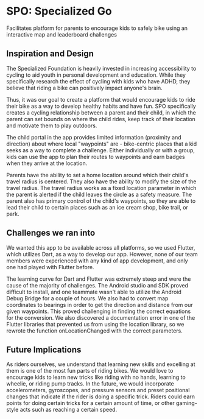# SPO: Specialized Go

Facilitates platform for parents to encourage kids to safely bike using an interactive map and leaderboard challenges

## Inspiration and Design
The Specialized Foundation is heavily invested in increasing accessibility to cycling to aid youth in personal development and education. While they specifically research the effect of cycling with kids who have ADHD, they believe that riding a bike can positively impact anyone's brain.

Thus, it was our goal to create a platform that would encourage kids to ride their bike as a way to develop healthy habits and have fun. SPO specifically creates a cycling relationship between a parent and their child, in which the parent can set bounds on where the child rides, keep track of their location and motivate them to play outdoors.

The child portal in the app provides limited information (proximity and direction) about where local "waypoints" are - bike-centric places that a kid seeks as a way to complete a challenge. Either individually or with a group, kids can use the app to plan their routes to waypoints and earn badges when they arrive at the location.

Parents have the ability to set a home location around which their child's travel radius is centered. They also have the ability to modify the size of the travel radius. The travel radius works as a fixed location parameter in which the parent is alerted if the child leaves the circle as a safety measure. The parent also has primary control of the child's waypoints, so they are able to lead their child to certain places such as an ice cream shop, bike trail, or park.

## Challenges we ran into
We wanted this app to be available across all platforms, so we used Flutter, which utilizes Dart, as a way to develop our app. However, none of our team members were experienced with any kind of app development, and only one had played with Flutter before.

The learning curve for Dart and Flutter was extremely steep and were the cause of the majority of challenges. The Android studio and SDK proved difficult to install, and one teammate wasn't able to utilize the Android Debug Bridge for a couple of hours. We also had to convert map coordinates to bearings in order to get the direction and distance from our given waypoints. This proved challenging in finding the correct equations for the conversion. We also discovered a documentation error in one of the Flutter libraries that prevented us from using the location library, so we rewrote the function onLocationChanged with the correct parameters.

## Future Implications
As riders ourselves, we understand that learning new skills and excelling at them is one of the most fun parts of riding bikes. We would love to encourage kids to learn new tricks like riding with no hands, learning to wheelie, or riding pump tracks. In the future, we would incorporate accelerometers, gyroscopes, and pressure sensors and preset positional changes that indicate if the rider is doing a specific trick. Riders could earn points for doing certain tricks for a certain amount of time, or other gaming-style acts such as reaching a certain speed.
